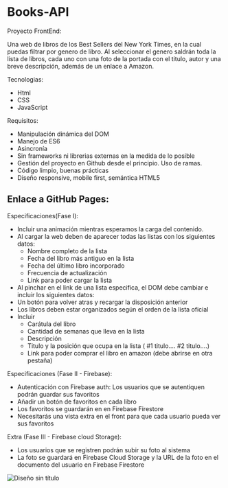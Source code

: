 # Books-API
Proyecto FrontEnd:

Una web de libros de los Best Sellers del New York Times, en la cual puedas filtrar por genero de libro. Al seleccionar el genero saldrán toda la lista de libros, cada uno con una foto de la portada con el titulo, autor y una breve descripción, además de un enlace a Amazon.

Tecnologias:
- Html
- CSS
- JavaScript
  
Requisitos:

- Manipulación dinámica del DOM
- Manejo de ES6
- Asincronía
- Sin frameworks ni librerias externas en la medida de lo posible
- Gestión del proyecto en Github desde el principio. Uso de ramas.
- Código limpio, buenas prácticas
- Diseño responsive, mobile first, semántica HTML5

Enlace a GitHub Pages:
- 


Especificaciones(Fase I):

- Incluir una animación mientras esperamos la carga del contenido.
- Al cargar la web deben de aparecer todas las listas con los siguientes datos:
  - Nombre completo de la lista
  - Fecha del libro más antiguo en la lista
  - Fecha del último libro incorporado
  - Frecuencia de actualización
  - Link para poder cargar la lista
- Al pinchar en el link de una lista especifica, el DOM debe cambiar e incluir los siguientes datos:
- Un botón para volver atras y recargar la disposición anterior
- Los libros deben estar organizados según el orden de la lista oficial
- Incluir
  - Carátula del libro
  - Cantidad de semanas que lleva en la lista
  - Descripción
  - Titulo y la posición que ocupa en la lista ( #1 titulo.... #2 titulo....)
  - Link para poder comprar el libro en amazon (debe abrirse en otra pestaña)

Especificaciones (Fase II - Firebase):

- Autenticación con Firebase auth: Los usuarios que se autentiquen podrán guardar sus favoritos
- Añadir un botón de favoritos en cada libro
- Los favoritos se guardarán en en Firebase Firestore
- Necesitarás una vista extra en el front para que cada usuario pueda ver sus favoritos

Extra (Fase III - Firebase cloud Storage):

- Los usuarios que se registren podrán subir su foto al sistema
- La foto se guardará en Firebase Cloud Storage y la URL de la foto en el documento del usuario en Firebase Firestore

![Diseño sin título](https://github.com/Vegas-in/Books-API/assets/158770667/3c98ecca-d9e8-40fd-9949-0a35f5ee4a3b)
